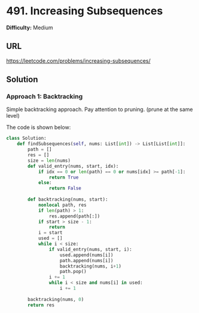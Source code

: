 # 491. Increasing Subsequences

**Difficulty:** Medium

## URL

https://leetcode.com/problems/increasing-subsequences/

## Solution

### Approach 1: Backtracking

Simple backtracking approach. Pay attention to pruning. (prune at the same level)

The code is shown below:

```python
class Solution:
    def findSubsequences(self, nums: List[int]) -> List[List[int]]:
        path = []
        res = []
        size = len(nums)
        def valid_entry(nums, start, idx):
            if idx == 0 or len(path) == 0 or nums[idx] >= path[-1]:
                return True
            else:
                return False
        
        def backtracking(nums, start):
            nonlocal path, res
            if len(path) > 1:
                res.append(path[:])
            if start > size - 1:
                return
            i = start
            used = []
            while i < size:
                if valid_entry(nums, start, i):
                    used.append(nums[i])
                    path.append(nums[i])
                    backtracking(nums, i+1)
                    path.pop()
                i += 1
                while i < size and nums[i] in used:
                    i += 1
        
        backtracking(nums, 0)
        return res
```
